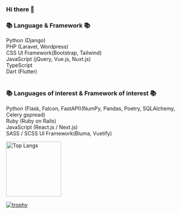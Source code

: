 ### Hi there 👋

### 📚 Language & Framework 📚<br>
Python (Django)<br>
PHP (Laravel, Wordpress)<br>
CSS UI Framework(Bootstrap, Tailwind)<br>
JavaScript (jQuery, Vue.js, Nuxt.js)<br>
TypeScript<br>
Dart (Flutter)<br><br>

### 📚 Languages of interest & Framework of interest 📚<br>
Python (Flask, Falcon, FastAPI)(NumPy, Pandas, Poetry, SQLAlchemy, Celery gspread)<br>
Ruby (Ruby on Rails)<br>
JavaScript (React.js / Next.js)<br>
SASS / SCSS UI Framework(Bluma, Vuetify)<br>


<!--
**takushisato/takushisato** is a ✨ _special_ ✨ repository because its `README.md` (this file) appears on your GitHub profile.

Here are some ideas to get you started:

- 🔭 I’m currently working on ...
- 🌱 I’m currently learning ...
- 👯 I’m looking to collaborate on ...
- 🤔 I’m looking for help with ...
- 💬 Ask me about ...
- 📫 How to reach me: ...
- 😄 Pronouns: ...
- ⚡ Fun fact: ...
-->

<p align="left"> 
  <img alt="Top Langs" height="150px" src="https://github-readme-stats.vercel.app/api/top-langs/?username=takushisato&layout=compact&show_icons=true&theme=onedark" />
</p>

[![trophy](https://github-profile-trophy.vercel.app/?username=takushisato&theme=onedark&column=7&count_private=true
)](https://github.com/ryo-ma/github-profile-trophy)
